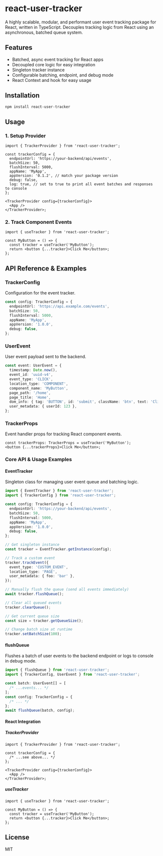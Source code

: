 # react-user-tracker

A highly scalable, modular, and performant user event tracking package for React, written in TypeScript. Decouples tracking logic from React using an asynchronous, batched queue system.

## Features

- Batched, async event tracking for React apps
- Decoupled core logic for easy integration
- Singleton tracker instance
- Configurable batching, endpoint, and debug mode
- React Context and hook for easy usage

## Installation

```sh
npm install react-user-tracker
```

## Usage

### 1. Setup Provider

```tsx
import { TrackerProvider } from 'react-user-tracker';

const trackerConfig = {
  endpointUrl: 'https://your-backend/api/events',
  batchSize: 50,
  flushInterval: 5000,
  appName: 'MyApp',
  appVersion: '0.1.2', // match your package version
  debug: false,
  log: true, // set to true to print all event batches and responses to console
};

<TrackerProvider config={trackerConfig}>
  <App />
</TrackerProvider>;
```

### 2. Track Component Events

```tsx
import { useTracker } from 'react-user-tracker';

const MyButton = () => {
  const tracker = useTracker('MyButton');
  return <button {...tracker}>Click Me</button>;
};
```

## API Reference & Examples

### TrackerConfig

Configuration for the event tracker.

```typescript
const config: TrackerConfig = {
  endpointUrl: 'https://api.example.com/events',
  batchSize: 50,
  flushInterval: 5000,
  appName: 'MyApp',
  appVersion: '1.0.0',
  debug: false,
};
```

### UserEvent

User event payload sent to the backend.

```typescript
const event: UserEvent = {
  timestamp: Date.now(),
  event_id: 'uuid-v4',
  event_type: 'CLICK',
  location_type: 'COMPONENT',
  component_name: 'MyButton',
  page_path: '/home',
  page_title: 'Home',
  dom_info: { tag: 'BUTTON', id: 'submit', className: 'btn', text: 'Click Me' },
  user_metadata: { userId: 123 },
};
```

### TrackerProps

Event handler props for tracking React component events.

```tsx
const trackerProps: TrackerProps = useTracker('MyButton');
<button {...trackerProps}>Click Me</button>;
```

### Core API & Usage Examples

#### EventTracker

Singleton class for managing user event queue and batching logic.

```typescript
import { EventTracker } from 'react-user-tracker';
import { TrackerConfig } from 'react-user-tracker';

const config: TrackerConfig = {
  endpointUrl: 'https://your-backend/api/events',
  batchSize: 50,
  flushInterval: 5000,
  appName: 'MyApp',
  appVersion: '1.0.0',
  debug: false,
};

// Get singleton instance
const tracker = EventTracker.getInstance(config);

// Track a custom event
tracker.trackEvent({
  event_type: 'CUSTOM_EVENT',
  location_type: 'PAGE',
  user_metadata: { foo: 'bar' },
});

// Manually flush the queue (send all events immediately)
await tracker.flushQueue();

// Clear all queued events
tracker.clearQueue();

// Get current queue size
const size = tracker.getQueueSize();

// Change batch size at runtime
tracker.setBatchSize(100);
```

#### flushQueue

Flushes a batch of user events to the backend endpoint or logs to console in debug mode.

```typescript
import { flushQueue } from 'react-user-tracker';
import { TrackerConfig, UserEvent } from 'react-user-tracker';

const batch: UserEvent[] = [
  /* ...events... */
];
const config: TrackerConfig = {
  /* ... */
};
await flushQueue(batch, config);
```

#### React Integration

##### TrackerProvider

```tsx
import { TrackerProvider } from 'react-user-tracker';

const trackerConfig = {
  /* ...see above... */
};

<TrackerProvider config={trackerConfig}>
  <App />
</TrackerProvider>;
```

##### useTracker

```tsx
import { useTracker } from 'react-user-tracker';

const MyButton = () => {
  const tracker = useTracker('MyButton');
  return <button {...tracker}>Click Me</button>;
};
```

## License

MIT
